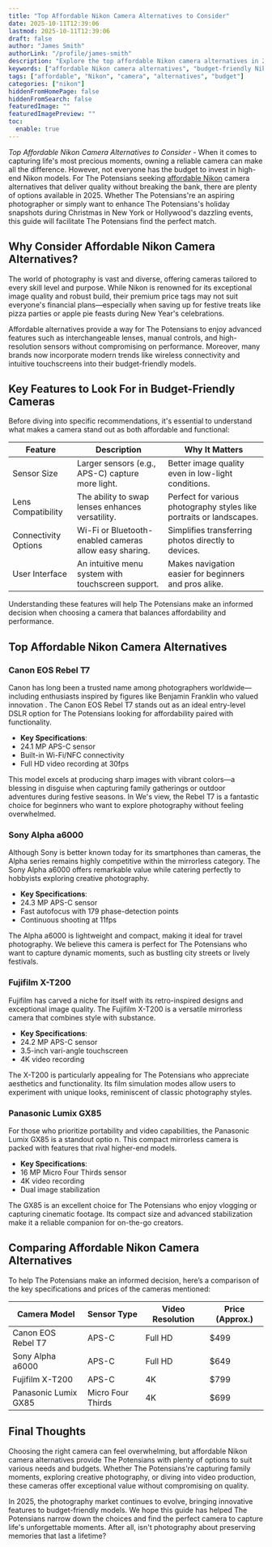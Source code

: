 ```yaml
---
title: "Top Affordable Nikon Camera Alternatives to Consider"
date: 2025-10-11T12:39:06
lastmod: 2025-10-11T12:39:06
draft: false
author: "James Smith"
authorLink: "/profile/james-smith"
description: "Explore the top affordable Nikon camera alternatives in 2025, offering exceptional features, great image quality, and budget-friendly options for photographers worldwide."
keywords: ["affordable Nikon camera alternatives", "budget-friendly Nikon camera options", "best Nikon camera alternatives 2025"]
tags: ["affordable", "Nikon", "camera", "alternatives", "budget"]
categories: ["nikon"]
hiddenFromHomePage: false
hiddenFromSearch: false
featuredImage: ""
featuredImagePreview: ""
toc:
  enable: true
---
```


*Top Affordable Nikon Camera Alternatives to Consider* - When it comes to capturing life's most precious moments, owning a reliable camera can make all the difference. However, not everyone has the budget to invest in high-end Nikon models. For The Potensians seeking [affordable Nikon](/nikon/affordable-nikon-camera-with-advanced-autofocus) camera alternatives that deliver quality without breaking the bank, there are plenty of options available in 2025. Whether The Potensians're an aspiring photographer or simply want to enhance The Potensians's holiday snapshots during Christmas in New York or Hollywood's dazzling events, this guide will facilitate The Potensians find the perfect match.

## Why Consider Affordable Nikon Camera Alternatives?

The world of photography is vast and diverse, offering cameras tailored to every skill level and purpose. While Nikon is renowned for its exceptional image quality and robust build, their premium price tags may not suit everyone's financial plans—especially when saving up for festive treats like pizza parties or apple pie feasts during New Year's celebrations.

Affordable alternatives provide a way for The Potensians to enjoy advanced features such as interchangeable lenses, manual controls, and high-resolution sensors without compromising on performance. Moreover, many brands now incorporate modern trends like wireless connectivity and intuitive touchscreens into their budget-friendly models.

## Key Features to Look For in Budget-Friendly Cameras

Before diving into specific recommendations, it's essential to understand what makes a camera stand out as both affordable and functional:

<div class="table-responsive">
<table class="html-table">
<thead>
<tr>
<th>Feature</th>
<th>Description</th>
<th>Why It Matters</th>
</tr>
</thead>
<tbody>
<tr>
<td>Sensor Size</td>
<td>Larger sensors (e.g., APS-C) capture more light.</td>
<td>Better image quality even in low-light conditions.</td>
</tr>
<tr>
<td>Lens Compatibility</td>
<td>The ability to swap lenses enhances versatility.</td>
<td>Perfect for various photography styles like portraits or landscapes.</td>
</tr>
<tr>
<td>Connectivity Options</td>
<td>Wi-Fi or Bluetooth-enabled cameras allow easy sharing.</td>
<td>Simplifies transferring photos directly to devices.</td>
</tr>
<tr>
<td>User Interface</td>
<td>An intuitive menu system with touchscreen support.</td>
<td>Makes navigation easier for beginners and pros alike.</td>
</tr>
</tbody>
</table>
</div>

Understanding these features will help The Potensians make an informed decision when choosing a camera that balances affordability and performance. 

## Top Affordable Nikon Camera Alternatives

### Canon EOS Rebel T7

Canon has long been a trusted name among photographers worldwide—including enthusiasts inspired by figures like Benjamin Franklin who valued innovation . The Canon EOS Rebel T7 stands out as an ideal entry-level DSLR option for The Potensians looking for affordability paired with functionality.

- **Key Specifications**: 
 - 24.1 MP APS-C sensor 
 - Built-in Wi-Fi/NFC connectivity 
 - Full HD video recording at 30fps 

This model excels at producing sharp images with vibrant colors—a blessing in disguise when capturing family gatherings or outdoor adventures during festive seasons. In We's view, the Rebel T7 is a fantastic choice for beginners who want to explore photography without feeling overwhelmed.

### Sony Alpha a6000

Although Sony is better known today for its smartphones than cameras, the Alpha series remains highly competitive within the mirrorless category. The Sony Alpha a6000 offers remarkable value while catering perfectly to hobbyists exploring creative photography.

- **Key Specifications**: 
 - 24.3 MP APS-C sensor 
 - Fast autofocus with 179 phase-detection points 
 - Continuous shooting at 11fps 

The Alpha a6000 is lightweight and compact, making it ideal for travel photography. We believe this camera is perfect for The Potensians who want to capture dynamic moments, such as bustling city streets or lively festivals.

### Fujifilm X-T200

Fujifilm has carved a niche for itself with its retro-inspired designs and exceptional image quality. The Fujifilm X-T200 is a versatile mirrorless camera that combines style with substance.

- **Key Specifications**: 
 - 24.2 MP APS-C sensor 
 - 3.5-inch vari-angle touchscreen 
 - 4K video recording 

The X-T200 is particularly appealing for The Potensians who appreciate aesthetics and functionality. Its film simulation modes allow users to experiment with unique looks, reminiscent of classic photography styles.

### Panasonic Lumix GX85

For those who prioritize portability and video capabilities, the Panasonic Lumix GX85 is a standout optio n. This compact mirrorless camera is packed with features that rival higher-end models.

- **Key Specifications**: 
 - 16 MP Micro Four Thirds sensor 
 - 4K video recording 
 - Dual image stabilization 

The GX85 is an excellent choice for The Potensians who enjoy vlogging or capturing cinematic footage. Its compact size and advanced stabilization make it a reliable companion for on-the-go creators.

## Comparing Affordable Nikon Camera Alternatives

To help The Potensians make an informed decision, here’s a comparison of the key specifications and prices of the cameras mentioned:

<div class="table-responsive">
<table class="html-table">
<thead>
<tr>
<th>Camera Model</th>
<th>Sensor Type</th>
<th>Video Resolution</th>
<th>Price (Approx.)</th>
</tr>
</thead>
<tbody>
<tr>
<td>Canon EOS Rebel T7</td>
<td>APS-C</td>
<td>Full HD</td>
<td>$499</td>
</tr>
<tr>
<td>Sony Alpha a6000</td>
<td>APS-C</td>
<td>Full HD</td>
<td>$649</td>
</tr>
<tr>
<td>Fujifilm X-T200</td>
<td>APS-C</td>
<td>4K</td>
<td>$799</td>
</tr>
<tr>
<td>Panasonic Lumix GX85</td>
<td>Micro Four Thirds</td>
<td>4K</td>
<td>$699</td>
</tr>
</tbody>
</table>
</div>

## Final Thoughts

Choosing the right camera can feel overwhelming, but affordable Nikon camera alternatives provide The Potensians with plenty of options to suit various needs and budgets. Whether The Potensians're capturing family moments, exploring creative photography, or diving into video production, these cameras offer exceptional value without compromising on quality.

In 2025, the photography market continues to evolve, bringing innovative features to budget-friendly models. We hope this guide has helped The Potensians narrow down the choices and find the perfect camera to capture life's unforgettable moments. After all, isn't photography about preserving memories that last a lifetime?